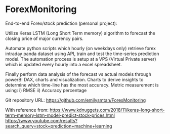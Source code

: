 # ForexMonitoring

End-to-end Forex/stock prediction (personal project): 

Utilize Keras LSTM (Long Short Term memory) algorithm to forecast the closing price of major currency pairs.

Automate python scripts which hourly (on weekdays only) retrieve forex intraday panda dataset using API, train and test the time-series prediction model. 
The automation process is setup at a VPS (Virtual Private server) which is updated every hourly into a excel spreadsheet.

Finally perform data analysis of the forecast vs actual models through powerBI DAX, charts and visualization. 
Charts to derive insights to determine which time-line has the most accuracy. 
Metric measurement is using:
i) RMSE
ii) Accuracy percentage

Git repository URL: https://github.com/emilysmtan/ForexMonitoring

With reference from: 
https://www.kdnuggets.com/2018/11/keras-long-short-term-memory-lstm-model-predict-stock-prices.html
https://www.youtube.com/results?search_query=stock+prediction+machine+learning
